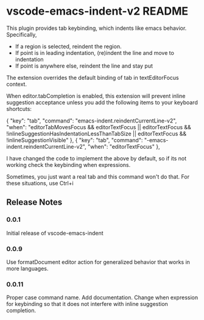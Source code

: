 # vscode-emacs-indent-v2 README

This plugin provides tab keybinding, which indents like emacs behavior.  Specifically,
- If a region is selected, reindent the region.
- If point is in leading indentation, (re)indent the line and move to indentation
- If point is anywhere else, reindent the line and stay put

The extension overrides the default binding of tab in textEditorFocus context.

When editor.tabCompletion is enabled, this extension will prevent inline suggestion acceptance 
unless you add the following items to your keyboard shortcuts:

{
    "key": "tab",
    "command": "emacs-indent.reindentCurrentLine-v2",
    "when": "editorTabMovesFocus && editorTextFocus || editorTextFocus && !inlineSuggestionHasIndentationLessThanTabSize || editorTextFocus && !inlineSuggestionVisible"
},
{
    "key": "tab",
    "command": "-emacs-indent.reindentCurrentLine-v2",
    "when": "editorTextFocus"
},

I have changed the code to implement the above by default, so if its not working check the keybinding when expressions.

Sometimes, you just want a real tab and this command won't do that. For these situations, use Ctrl+i

## Release Notes

### 0.0.1

Initial release of vscode-emacs-indent

### 0.0.9

Use formatDocument editor action for generalized behavior that works in
more languages.

### 0.0.11

Proper case command name. Add documentation. Change when expression for keybinding
so that it does not interfere with inline suggestion completion.
